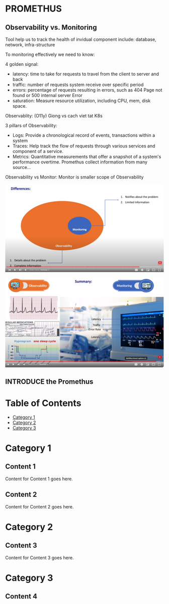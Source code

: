 # PROMETHUS

## Observability vs. Monitoring


Tool help us to track the  health of invidual component include: database, network, infra-structure

To monitoring effectively we need to know:

4 golden signal:
- latency: time to take for requests to travel from the client to server and back
- traffic: number of requests system receive over specific period
- errors: percentage of requests resulting in errors, such as 404 Page not found or 500  internal server Error
- saturation: Measure resource utilization, including CPU, mem, disk space.

Observablity: (O11y) Giong vs cach viet tat K8s

3 pillars of Observability:
- Logs: Provide a chronological record of events, transactions within a system
- Traces: Help track the flow of requests through various services and component of a service.
- Metrics: Quantitative measurements that offer a snapshot of a system's performance overtime.
    Promethus collect information from many source...

Observability vs Monitor:
Monitor is smaller scope of Observability

 ![montor_vs_observability.png](./markdownimage/01_montor_vs_observability.png)

 ![montor_vs_observability.png](./markdownimage/montor_vs_observability.png)


 ## INTRODUCE the Promethus



 # Table of Contents
- [Category 1](#category-1)
- [Category 2](#category-2)
- [Category 3](#category-3)

# Category 1
## Content 1
Content for Content 1 goes here.

## Content 2
Content for Content 2 goes here.

# Category 2
## Content 3
Content for Content 3 goes here.

# Category 3
## Content 4